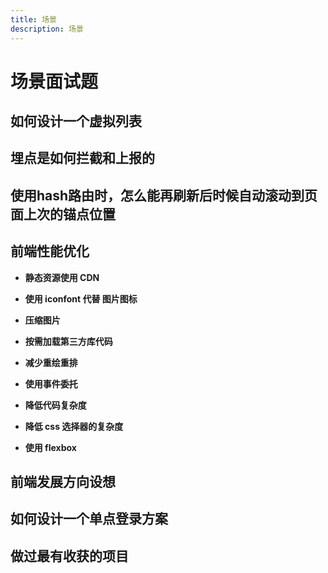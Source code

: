 ```yaml
---
title: 场景
description: 场景
---
```


# 场景面试题

## 如何设计一个虚拟列表

## 埋点是如何拦截和上报的

## 使用hash路由时，怎么能再刷新后时候自动滚动到页面上次的锚点位置

## 前端性能优化

* **静态资源使用 CDN**

* **使用 iconfont 代替 图片图标**

* **压缩图片**

* **按需加载第三方库代码**

* **减少重绘重排**

* **使用事件委托**

* **降低代码复杂度**

* **降低 css 选择器的复杂度**

* **使用 flexbox**

## 前端发展方向设想

## 如何设计一个单点登录方案

## 做过最有收获的项目
